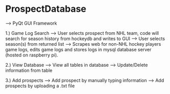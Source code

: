 # ProspectDatabase
--> PyQt GUI Framework

1.) Game Log Search 
--> User selects prospect from NHL team, code will search for season history from hockeydb and writes to GUI
--> User selects season(s) from returned list
--> Scrapes web for non-NHL hockey players game logs, edits game logs and stores logs in mysql database server (hosted on raspberry pi).

2.) View Database
--> View all tables in database
--> Update/Delete information from table

3.) Add prospects
--> Add prospect by manually typing information
--> Add prospects by uploading a .txt file
